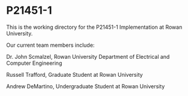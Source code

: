 # P21451-1
This is the working directory for the P21451-1 Implementation at Rowan University.

Our current team members include:

Dr. John Scmalzel, Rowan University Department of Electrical and Computer Engineering

Russell Trafford, Graduate Student at Rowan University

Andrew DeMartino, Undergraduate Student at Rowan University

